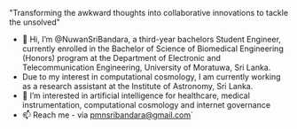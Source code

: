 "Transforming the awkward thoughts into collaborative innovations to tackle the unsolved"

- 👋 Hi, I’m @NuwanSriBandara, a third-year bachelors Student Engineer, currently enrolled in the Bachelor of Science of Biomedical Engineering (Honors) program at the Department of Electronic and Telecommunication Engineering, University of Moratuwa, Sri Lanka. 
- Due to my interest in computational cosmology, I am currently working as a research assistant at the Institute of Astronomy, Sri Lanka. 
- 👀 I’m interested in artificial intelligence for healthcare, medical instrumentation, computational cosmology and internet governance
- 📫 Reach me - via pmnsribandara@gmail.com`

<!---
NuwanSriBandara/NuwanSriBandara is a ✨ special ✨ repository because its `README.md` (this file) appears on your GitHub profile.
You can click the Preview link to take a look at your changes.
--->
